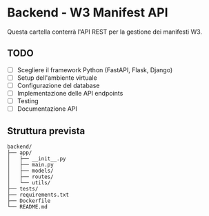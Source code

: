 # Backend - W3 Manifest API

Questa cartella conterrà l'API REST per la gestione dei manifesti W3.

## TODO

- [ ] Scegliere il framework Python (FastAPI, Flask, Django)
- [ ] Setup dell'ambiente virtuale
- [ ] Configurazione del database
- [ ] Implementazione delle API endpoints
- [ ] Testing
- [ ] Documentazione API

## Struttura prevista

```
backend/
├── app/
│   ├── __init__.py
│   ├── main.py
│   ├── models/
│   ├── routes/
│   └── utils/
├── tests/
├── requirements.txt
├── Dockerfile
└── README.md
```
